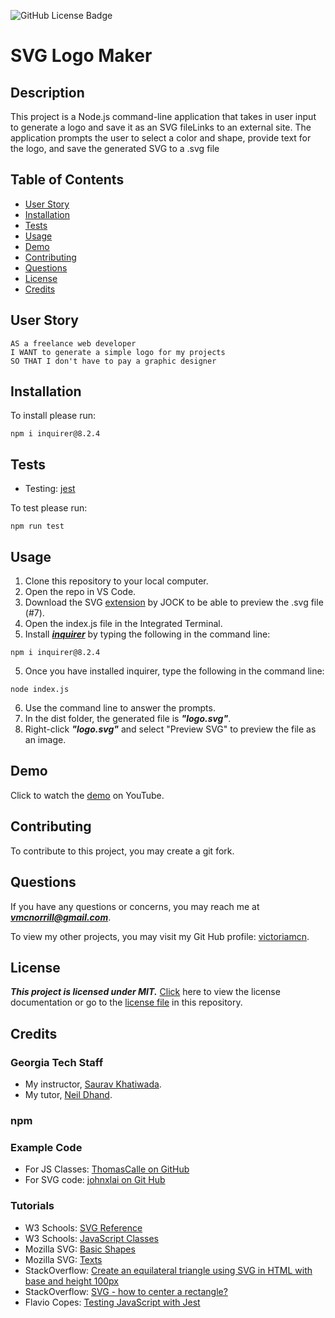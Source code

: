 ![GitHub License Badge](https://img.shields.io/badge/license-MIT-blue.svg)

# SVG Logo Maker

## Description

This project is a Node.js command-line application that takes in user input to generate a logo and save it as an SVG fileLinks to an external site. The application prompts the user to select a color and shape, provide text for the logo, and save the generated SVG to a .svg file

## Table of Contents
- [User Story](#user-story)
- [Installation](#installation)
- [Tests](#tests)
- [Usage](#usage)
- [Demo](#demo)
- [Contributing](#contributing)
- [Questions](#questions)
- [License](#license)
- [Credits](#credits)

## User Story

```
AS a freelance web developer
I WANT to generate a simple logo for my projects
SO THAT I don't have to pay a graphic designer
```

## Installation

To install please run:
```
npm i inquirer@8.2.4
```

## Tests

- Testing: [jest](https://www.npmjs.com/package/jest)

To test please run:
```
npm run test
```

## Usage

1. Clone this repository to your local computer.
2. Open the repo in VS Code.
3. Download the SVG [extension](https://marketplace.visualstudio.com/items?itemName=jock.svg) by JOCK to be able to preview the .svg file (#7).
4. Open the index.js file in the Integrated Terminal.
5. Install [***inquirer***](https://www.npmjs.com/package/inquirer) by typing the following in the command line:
```
npm i inquirer@8.2.4
```
5. Once you have installed inquirer, type the following in the command line:
```
node index.js
```
6. Use the command line to answer the prompts.
7. In the dist folder, the generated file is ***"logo.svg"***.
8. Right-click ***"logo.svg"*** and select "Preview SVG" to preview the file as an image.

## Demo

Click to watch the [demo](https://youtu.be/_wRz3mtKcAc) on YouTube.

## Contributing

To contribute to this project, you may create a git fork.

## Questions

If you have any questions or concerns, you may reach me at ***vmcnorrill@gmail.com***.

To view my other projects, you may visit my Git Hub profile: [victoriamcn](https://github.com/victoriamcn).


## License

***This project is licensed under MIT.*** [Click](https://pitt.libguides.com/openlicensing/MIT#:~:text=Users%20of%20software%20using%20an,and%20the%20X%20Windows%20System.) here to view the license documentation or go to the [license file](https://github.com/victoriamcn/SVG-Logo-Maker/blob/main/LICENSE) in this repository.

## Credits

### Georgia Tech Staff

- My instructor, [Saurav Khatiwada](https://github.com/khatiwadasaurav).
- My tutor, [Neil Dhand](https://github.com/neildhand).

### npm


### Example Code
- For JS Classes: [ThomasCalle on GitHub](https://github.com/ThomasCalle/Thomas-Object-Oriented-Programming-SVG-Logo-Maker/blob/main/index.js)
- For SVG code: [johnxlai on Git Hub](https://github.com/johnxlai/svg-logo-maker/blob/main/lib/generateSvg.js)

### Tutorials
- W3 Schools: [SVG Reference](https://www.w3schools.com/graphics/svg_reference.asp) 
- W3 Schools:  [JavaScript Classes](https://www.w3schools.com/js/js_classes.asp)
- Mozilla SVG: [Basic Shapes](https://developer.mozilla.org/en-US/docs/Web/SVG/Tutorial/Basic_Shapes)
- Mozilla SVG: [Texts](https://developer.mozilla.org/en-US/docs/Web/SVG/Tutorial/Texts)
- StackOverflow: [Create an equilateral triangle using SVG in HTML with base and height 100px](https://stackoverflow.com/questions/54955165/create-a-equilateral-triangle-using-svg-in-html-with-base-and-height-100px)
- StackOverflow: [SVG - how to center a rectangle?](https://stackoverflow.com/questions/53946107/svg-how-to-center-a-rectangle)
- Flavio Copes: [Testing JavaScript with Jest](https://flaviocopes.com/jest/)
